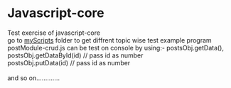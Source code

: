# Javascript-core
Test exercise of javascript-core  <br>
go to <a href="https://github.com/theranjitkumar/Javascript-core/tree/master/myScripts">myScripts</a> folder to get diffrent topic wise test example program
<br>
postModule-crud.js can be test on console by using:-
postsObj.getData(), <br>
postsObj.getDataById(id) // pass id as number <br>
postsObj.putData(id) // pass id as number <br>
<br>
and so on.............

